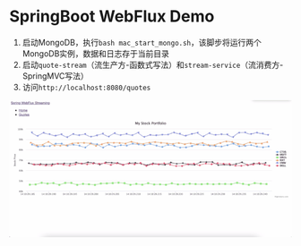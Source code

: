 # SpringBoot WebFlux Demo

1. 启动MongoDB，执行`bash mac_start_mongo.sh`，该脚步将运行两个MongoDB实例，数据和日志存于当前目录
2. 启动`quote-stream`（流生产方-函数式写法）和`stream-service`（流消费方-SpringMVC写法）
3. 访问`http://localhost:8080/quotes`

![](1606229281652.gif)